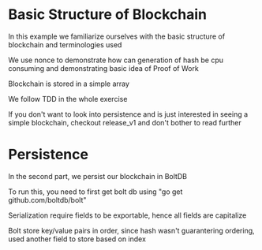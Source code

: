 # Basic Structure of Blockchain
   In this example we familiarize ourselves with the basic structure of blockchain and terminologies used <p>
   We use nonce to demonstrate how can generation of hash be cpu consuming and demonstrating basic idea of Proof of Work <p>
   Blockchain is stored in a simple array <p>
   We follow TDD in the whole exercise <p>
   If you don't want to look into persistence and is just interested in seeing a simple blockchain, checkout release_v1 and don't bother to read further <p>

# Persistence
   In the second part, we persist our blockchain in BoltDB <p>
   To run this, you need to first get bolt db using "go get github.com/boltdb/bolt" <p>
   Serialization require fields to be exportable, hence all fields are capitalize <p>
   Bolt store key/value pairs in order, since hash wasn't guarantering ordering, used another field to store based on index <p>
